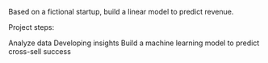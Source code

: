 Based on a fictional startup, build a linear model to predict revenue.

Project steps:

Analyze data
Developing insights
Build a machine learning model to predict cross-sell success

